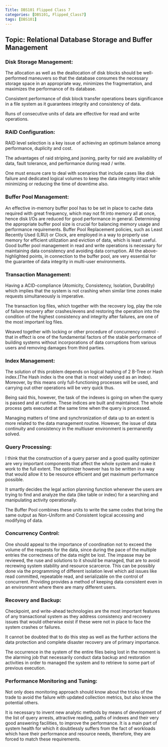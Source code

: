```yaml
---
Title: DBS101 Flipped Class 7
categories: [DBS101, Flipped_Class7]
tags: [DBS101]
---
```


## Topic: Relational Database Storage and Buffer Management

### Disk Storage Management:

The allocation as well as the deallocation of disk blocks should be well-performed maneuvers so that the database consumes the necessary storage space in an appropriate way, minimizes the fragmentation, and maximizes the performance of its database.

Consistent performance of disk block transfer operations bears significance in a file system as it guarantees integrity and consistency of data.

Runs of consecutive units of data are effective for read and write operations.

### RAID Configuration:

RAID level selection is a key issue of achieving an optimum balance among performance, duplicity and cost.

The advantages of raid striping,and jsoning, parity for raid are availability of data, fault tolerance, and performance during read / write.

One must ensure care to deal with scenarios that include cases like disk failure and dedicated logical volumes to keep the data integrity intact while minimizing or reducing the time of downtime also.

### Buffer Pool Management:

An effective in-memory buffer pool has to be set in place to cache data required with great frequency, which may not fit into memory all at once, hence disk I/Os are reduced for good performance in general.
Determining the appropriate buffer pool size is crucial for balancing memory usage and performance requirements. Buffer Pool Replacement policies, such as Least Recently Used (LRU) or Clock, are employed in a way to properly use memory for efficient utilization and eviction of data, which is least useful. Good buffer pool management in read and write operations is necessary for maintaining data consistency and avoiding data corruption. All the above-highlighted points, in connection to the buffer pool, are very essential for the guarantee of data integrity in multi-user environments.

### Transaction Management:

Having a ACID-compliance (Atomicity, Consistency, Isolation, Durability) which implies that the system is not crashing when similar time zones make requests simultaneously is imperative.

The transaction log files, which together with the recovery log, play the role of failure recovery after crashes/evens and restoring the operation into the condition of the highest consistency and integrity after failures, are one of the most important log files.

Weaved together with locking or other procedure of concurrency control - that in effect is one of the fundamental factors of the stable performance of building systems without incorporations of data corruptions from various users and removing damages from third parties.

### Index Management:

The solution of this problem depends on logical hashing of 2 B-Tree or Hash index.(The Hash index is the one that is most widely used as an index). Moreover, by this means only full-functioning processes will be used, and carrying out other operations will be very quick thus.

Being said this, however, the task of the indexes is going on when the query is passed and at runtime. These indices are built and maintained. The whole process gets executed at the same time when the query is processed.

Managing matters of time and synchronization of data up to an extent is more related to the data management routine. However, the issue of data continuity and consistency in the multiuser environment is permanently solved.

### Query Processing:

I think that the construction of a query parser and a good quality optimizer are very important components that affect the whole system and make it work to the full extent. The optimizer however has to be written in a way that would allow it to be resource efficient and get maximum performance possible.

It smartly decides the legal action planning function whenever the users are trying to find and analyze the data (like table or index) for a searching and manipulating activity operationally.

The Buffer Pool combines these units to write the same codes that bring the same output as Non-Uniform and Consistent logical accessing and modifying of data.

### Concurrency Control:

One should appeal to the importance of coordination not to exceed the volume of the requests for the data, since during the pace of the multiple entries the correctness of the data might be lost. The impasse may be reviewed, the ruse and solutions to it should be managed, that are to avoid recrewing system stability and resource scarcerce. This can be possibly done via the programming of different isolation level which aid issues like read committed, repeatable read, and serializable on the control of concurrent. Providing provides a method of keeping data consistent even in an environment where there are many different users.

### Recovery and Backup:

Checkpoint, and write-ahead technologies are the most important features of any transactional system as they address consistency and recovery issues that would otherwise exist if these were not in place to face the system crashes or failures.

It cannot be doubted that to do this step as well as the further actions the data protection and complete disaster recovery are of primary importance.

The occurrence in the system of the entire files being lost in the moment is the alarming job that necessarily conduct data backup and restoration activities in order to managed the system and to retrieve to some part of previous execution.

### Performance Monitoring and Tuning:

Not only does monitoring approach should know about the tricks of the trade to avoid the failure with updated collection metrics, but also know the potential others.

It is necessary to invent new analytic methods by means of development of the list of query arrests, attractive reading, paths of indexes and their very good answering facilities, to improve the performance. It is a main part of system health for which it doubtlessly suffers from the fact of workloads which have their performance and resource needs, therefore, they are forced to match these requirements.